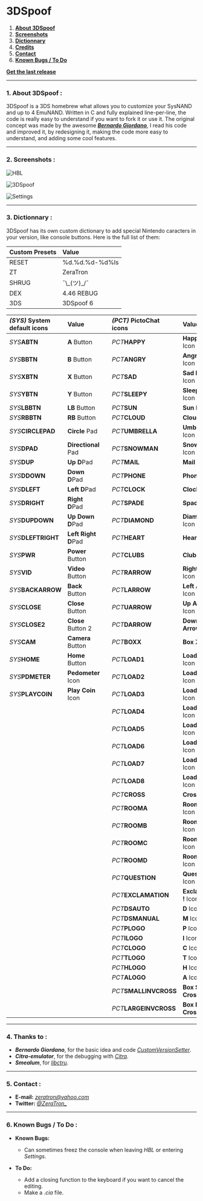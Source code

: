 # 3DSpoof
1. **[About 3DSpoof](#1-about-3dspoof-)**
2. **[Screenshots](#2-screenshots-)**
3. **[Dictionnary](#3-dictionnary-)**
4. **[Credits](#4-thanks-to-)**
5. **[Contact](#4-contact-)**
6. **[Known Bugs / To Do](#4-known-bugs-to-do-)**

[**Get the last release**](https://github.com/ZeraTron/3DSpoof/releases)
***
### __1. About 3DSpoof :__
3DSpoof is a 3DS homebrew what allows you to customize your SysNAND and up to 4 EmuNAND.
Written in C and fully explained line-per-line, the code is really easy to understand if you want to fork it or use it.
The original concept was made by the awesome [***Bernardo Giordano***](https://github.com/BernardoGiordano), 
I read his code and improved it, by redesigning it, making the code more easy to understand, and adding some cool features.
***
### __2. Screenshots :__
![HBL](https://image.noelshack.com/fichiers/2017/16/1492547939-hbl.png)

![3DSpoof](https://image.noelshack.com/fichiers/2017/16/1492547939-3dspoof.png)

![Settings](https://image.noelshack.com/fichiers/2017/16/1492547935-settings.png)
***
### __3. Dictionnary :__
3DSpoof has its own custom dictionary to add special Nintendo caracters in your version, like console buttons.
Here is the full list of them:

| Custom Presets       | Value                |
|:---------------------|:---------------------|
| RESET                | %d.%d.%d-%d%ls       |
| ZT                   | ZeraTron             |
| SHRUG                | ¯\\\_(ツ)_/¯         |
| DEX                  | 4.46 REBUG           |
| 3DS                  | 3DSpoof             |


| _(SYS)_ System default icons | Value                      |   | _(PCT)_ PictoChat icons      | Value                       |
|:-----------------------------|:---------------------------|---|:-----------------------------|:----------------------------|
| _SYS_**ABTN**                | **A** Button               |   | _PCT_**HAPPY**               | **Happy Face** Icon         |
| _SYS_**BBTN**                | **B** Button               |   | _PCT_**ANGRY**               | **Angry Face** Icon         |
| _SYS_**XBTN**                | **X** Button               |   | _PCT_**SAD**                 | **Sad Face** Icon           |
| _SYS_**YBTN**                | **Y** Button               |   | _PCT_**SLEEPY**              | **Sleepy Face** Icon        |
| _SYS_**LBBTN**               | **LB** Button              |   | _PCT_**SUN**                 | **Sun** Icon                |
| _SYS_**RBBTN**               | **RB** Button              |   | _PCT_**CLOUD**               | **Cloud** Icon              |
| _SYS_**CIRCLEPAD**           | **Circle** Pad             |   | _PCT_**UMBRELLA**            | **Umbrella** Icon           |
| _SYS_**DPAD**                | **Directional** Pad        |   | _PCT_**SNOWMAN**             | **Snowman** Icon            |
| _SYS_**DUP**                 | **Up** **D**Pad            |   | _PCT_**MAIL**                | **Mail** Icon               |
| _SYS_**DDOWN**               | **Down** **D**Pad          |   | _PCT_**PHONE**               | **Phone** Icon              |
| _SYS_**DLEFT**               | **Left** **D**Pad          |   | _PCT_**CLOCK**               | **Clock** Icon              |
| _SYS_**DRIGHT**              | **Right** **D**Pad         |   | _PCT_**SPADE**               | **Spade** Icon              |
| _SYS_**DUPDOWN**             | **Up Down** **D**Pad       |   | _PCT_**DIAMOND**             | **Diamond** Icon            |
| _SYS_**DLEFTRIGHT**          | **Left Right** **D**Pad    |   | _PCT_**HEART**               | **Heart** Icon              |
| _SYS_**PWR**                 | **Power** Button           |   | _PCT_**CLUBS**               | **Clubs** Icon              |
| _SYS_**VID**                 | **Video** Button           |   | _PCT_**RARROW**              | **Right Arrow** Icon        |
| _SYS_**BACKARROW**           | **Back** Button            |   | _PCT_**LARROW**              | **Left Arrow** Icon         |
| _SYS_**CLOSE**               | **Close** Button           |   | _PCT_**UARROW**              | **Up Arrow** Icon           |
| _SYS_**CLOSE2**              | **Close** Button 2         |   | _PCT_**DARROW**              | **Down Arrow** Icon         |
| _SYS_**CAM**                 | **Camera** Button          |   | _PCT_**BOXX**                | **Box X** Icon              |
| _SYS_**HOME**                | **Home** Button            |   | _PCT_**LOAD1**               | **Loading 1** Icon          |
| _SYS_**PDMETER**             | **Pedometer** Icon         |   | _PCT_**LOAD2**               | **Loading 2** Icon          |
| _SYS_**PLAYCOIN**            | **Play Coin** Icon         |   | _PCT_**LOAD3**               | **Loading 3** Icon          |
|                              |                            |   | _PCT_**LOAD4**               | **Loading 4** Icon          |
|                              |                            |   | _PCT_**LOAD5**               | **Loading 5** Icon          |
|                              |                            |   | _PCT_**LOAD6**               | **Loading 6** Icon          |
|                              |                            |   | _PCT_**LOAD7**               | **Loading 7** Icon          |
|                              |                            |   | _PCT_**LOAD8**               | **Loading 8** Icon          |
|                              |                            |   | _PCT_**CROSS**               | **Cross** Icon              |
|                              |                            |   | _PCT_**ROOMA**               | **Room A** Icon             |
|                              |                            |   | _PCT_**ROOMB**               | **Room B** Icon             |
|                              |                            |   | _PCT_**ROOMC**               | **Room C** Icon             |
|                              |                            |   | _PCT_**ROOMD**               | **Room D** Icon             |
|                              |                            |   | _PCT_**QUESTION**            | **Question ?** Icon         |
|                              |                            |   | _PCT_**EXCLAMATION**         | **Exclamation !** Icon      |
|                              |                            |   | _PCT_**DSAUTO**              | **D** Icon                  |
|                              |                            |   | _PCT_**DSMANUAL**            | **M** Icon                  |
|                              |                            |   | _PCT_**PLOGO**               | **P** Icon                  |
|                              |                            |   | _PCT_**ILOGO**               | **I** Icon                  |
|                              |                            |   | _PCT_**CLOGO**               | **C** Icon                  |
|                              |                            |   | _PCT_**TLOGO**               | **T** Icon                  |
|                              |                            |   | _PCT_**HLOGO**               | **H** Icon                  |
|                              |                            |   | _PCT_**ALOGO**               | **A** Icon                  |
|                              |                            |   | _PCT_**SMALLINVCROSS**       | **Box Small Cross** Icon    |
|                              |                            |   | _PCT_**LARGEINVCROSS**       | **Box Large Cross** Icon    |
***
### __4. Thanks to :__
* ***Bernardo Giordano***, for the basic idea and code [*CustomVersionSetter*](https://github.com/BernardoGiordano/CustomVersionSetter).
* ***Citra-emulator***, for the debugging with [*Citra*](https://github.com/citra-emu/citra).
* ***Smealum***, for [*libctru*](https://github.com/smealum/ctrulib).
***
### __5. Contact :__
* __E-mail:__ *zeratron@yahoo.com*
* __Twitter:__ *[@ZeraTron_](https://twitter.com/ZeraTron_)*
***
### __6. Known Bugs / To Do :__
  * __Known Bugs:__
    * Can sometimes freez the console when leaving *HBL* or entering *Settings*.


  * __To Do:__
    * Add a closing function to the keyboard if you want to cancel the editing.
    * Make a *.cia* file.
